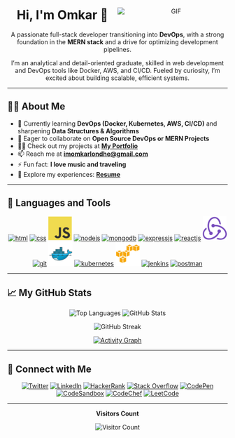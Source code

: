 <div align="center">
  <img align="right" alt="GIF" src="https://miro.medium.com/max/700/0*FGD6BUzzZs1VJLuY.gif" width="50%"/>
  <h1>Hi, I'm Omkar 👋</h1>
  <p>A passionate full-stack developer transitioning into <b>DevOps</b>, with a strong foundation in the <b>MERN stack</b> and a drive for optimizing development pipelines.</p>
  <p>I’m an analytical and detail-oriented graduate, skilled in web development and DevOps tools like Docker, AWS, and CI/CD. Fueled by curiosity, I’m excited about building scalable, efficient systems.</p>
</div>

---

## 🙋‍♂️ About Me

- 🌱 Currently learning **DevOps (Docker, Kubernetes, AWS, CI/CD)** and sharpening **Data Structures & Algorithms**
- 👯 Eager to collaborate on **Open Source DevOps or MERN Projects**
- 👨‍💻 Check out my projects at **[My Portfolio](https://my-portfolio-omkaar1.vercel.app/)**
- 📫 Reach me at **imomkarlondhe@gmail.com**
- ⚡ Fun fact: **I love music and traveling**
- 📄 Explore my experiences: **[Resume](https://drive.google.com/file/d/1xU5_mR6GOLCwfXI3B1EO4KXwPSTwGLus/view)**

---

## 🚀 Languages and Tools

<p align="center">
  <a href="https://www.w3.org/html/" target="_blank" rel="noreferrer"><img src="https://www.vectorlogo.zone/logos/w3_html5/w3_html5-icon.svg" alt="html" width="55" height="55"/></a>
  <a href="https://www.w3schools.com/css/" target="_blank" rel="noreferrer"><img src="https://www.vectorlogo.zone/logos/w3_css/w3_css-icon.svg" alt="css" width="55" height="55"/></a>
  <a href="https://developer.mozilla.org/en-US/docs/Web/JavaScript" target="_blank" rel="noreferrer"><img src="https://raw.githubusercontent.com/devicons/devicon/master/icons/javascript/javascript-original.svg" alt="javascript" width="55" height="55"/></a>
  <a href="https://nodejs.org" target="_blank" rel="noreferrer"><img src="https://www.vectorlogo.zone/logos/nodejs/nodejs-icon.svg" alt="nodejs" width="55" height="55"/></a>
  <a href="https://www.mongodb.com/" target="_blank" rel="noreferrer"><img src="https://www.vectorlogo.zone/logos/mongodb/mongodb-icon.svg" alt="mongodb" width="55" height="55"/></a>
  <a href="https://expressjs.com/" target="_blank" rel="noreferrer"><img src="https://www.vectorlogo.zone/logos/expressjs/expressjs-icon.svg" alt="expressjs" width="55" height="55"/></a>
  <a href="https://reactjs.org/" target="_blank" rel="noreferrer"><img src="https://www.vectorlogo.zone/logos/reactjs/reactjs-icon.svg" alt="reactjs" width="55" height="55"/></a>
  <a href="https://redux.js.org/" target="_blank" rel="noreferrer"><img src="https://raw.githubusercontent.com/devicons/devicon/master/icons/redux/redux-original.svg" alt="redux" width="55" height="55"/></a>
  <a href="https://git-scm.com/" target="_blank" rel="noreferrer"><img src="https://www.vectorlogo.zone/logos/git-scm/git-scm-icon.svg" alt="git" width="55" height="55"/></a>
  <a href="https://www.docker.com/" target="_blank" rel="noreferrer"><img src="https://raw.githubusercontent.com/devicons/devicon/master/icons/docker/docker-original.svg" alt="docker" width="55" height="55"/></a>
  <a href="https://kubernetes.io/" target="_blank" rel="noreferrer"><img src="https://www.vectorlogo.zone/logos/kubernetes/kubernetes-icon.svg" alt="kubernetes" width="55" height="55"/></a>
  <a href="https://aws.amazon.com/" target="_blank" rel="noreferrer"><img src="https://raw.githubusercontent.com/devicons/devicon/master/icons/amazonwebservices/amazonwebservices-original.svg" alt="aws" width="55" height="55"/></a>
  <a href="https://www.jenkins.io/" target="_blank" rel="noreferrer"><img src="https://www.vectorlogo.zone/logos/jenkins/jenkins-icon.svg" alt="jenkins" width="55" height="55"/></a>
  <a href="https://www.postman.com/" target="_blank" rel="noreferrer"><img src="https://www.vectorlogo.zone/logos/getpostman/getpostman-icon.svg" alt="postman" width="55" height="55"/></a>
</p>

---

## 📈 My GitHub Stats

<p align="center">
  <img src="https://github-readme-stats.vercel.app/api/top-langs?username=omkaar1&show_icons=true&theme=radical" alt="Top Languages" width="47%" />
  <img src="https://github-readme-stats.vercel.app/api?username=Omkaar1&show_icons=true&theme=radical" alt="GitHub Stats" width="47%" />
</p>
<p align="center">
  <img src="https://github-readme-streak-stats.herokuapp.com/?user=Omkaar1&theme=radical" alt="GitHub Streak" width="47%" />
</p>
<p align="center">
  <a href="https://github.com/Omkaar1"><img src="https://activity-graph.herokuapp.com/graph?username=Omkaar1&hide_border=true&theme=radical" alt="Activity Graph" /></a>
</p>

---

## 🤝 Connect with Me

<p align="center">
  <a href="https://twitter.com/IMOmkaar" target="_blank"><img src="https://www.vectorlogo.zone/logos/twitter/twitter-official.svg" alt="Twitter" height="40" width="50" /></a>
  <a href="https://www.linkedin.com/in/omkar-londhe-495956224/" target="_blank"><img src="https://www.vectorlogo.zone/logos/linkedin/linkedin-icon.svg" alt="LinkedIn" height="40" width="50" /></a>
  <a href="https://www.hackerrank.com/imomkarlondhe" target="_blank"><img src="https://raw.githubusercontent.com/rahuldkjain/github-profile-readme-generator/master/src/images/icons/Social/hackerrank.svg" alt="HackerRank" height="40" width="50" /></a>
  <a href="https://stackoverflow.com/users/17525251/omkar-londhe" target="_blank"><img src="https://raw.githubusercontent.com/rahuldkjain/github-profile-readme-generator/master/src/images/icons/Social/stack-overflow.svg" alt="Stack Overflow" height="40" width="50" /></a>
  <a href="https://codepen.io/omkaar1" target="_blank"><img src="https://raw.githubusercontent.com/rahuldkjain/github-profile-readme-generator/master/src/images/icons/Social/codepen.svg" alt="CodePen" height="40" width="50" /></a>
  <a href="https://codesandbox.com/omkaar1" target="_blank"><img src="https://raw.githubusercontent.com/rahuldkjain/github-profile-readme-generator/master/src/images/icons/Social/codesandbox.svg" alt="CodeSandbox" height="40" width="50" /></a>
  <a href="https://www.codechef.com/users/omkar011" target="_blank"><img src="https://cdn.jsdelivr.net/npm/simple-icons@3.1.0/icons/codechef.svg" alt="CodeChef" height="40" width="50" /></a>
  <a href="https://www.leetcode.com/imomkarlondhe/" target="_blank"><img src="https://raw.githubusercontent.com/rahuldkjain/github-profile-readme-generator/master/src/images/icons/Social/leet-code.svg" alt="LeetCode" height="40" width="50" /></a>
</p>

---

<div align="center">
  <p><b>Visitors Count</b></p>
  <p><img src="https://profile-counter.glitch.me/Omkaar1/count.svg" alt="Visitor Count" /></p>
</div>

